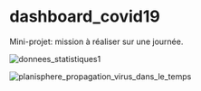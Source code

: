 # dashboard_covid19
Mini-projet: mission à réaliser sur une journée.

![donnees_statistiques1](https://github.com/user-attachments/assets/a1f1146f-6763-4bcd-a933-55a92852b6e1)

![planisphere_propagation_virus_dans_le_temps](https://github.com/user-attachments/assets/579003d9-b73a-4b92-bd10-fdbbeb5ddde3)
